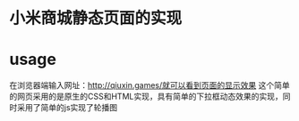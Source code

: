 小米商城静态页面的实现
==
usage
==
在浏览器端输入网址：http://qiuxin.games/就可以看到页面的显示效果
这个简单的网页采用的是原生的CSS和HTML实现，具有简单的下拉框动态效果的实现，同时采用了简单的js实现了轮播图
